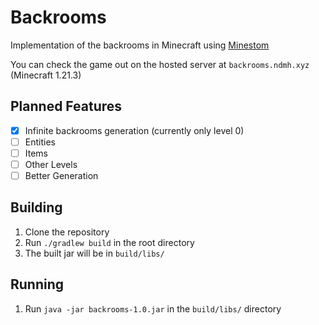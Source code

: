 # Backrooms

Implementation of the backrooms in Minecraft using [Minestom](https://minestom.net/)

You can check the game out on the hosted server at `backrooms.ndmh.xyz` (Minecraft 1.21.3)

## Planned Features
- [x] Infinite backrooms generation (currently only level 0)
- [ ] Entities
- [ ] Items
- [ ] Other Levels
- [ ] Better Generation

## Building
1. Clone the repository
2. Run `./gradlew build` in the root directory
3. The built jar will be in `build/libs/`

## Running
1. Run `java -jar backrooms-1.0.jar` in the `build/libs/` directory